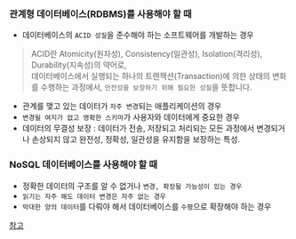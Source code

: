 ### 관계형 데이터베이스(RDBMS)를 사용해야 할 때

- 데이터베이스의 `ACID 성질`을 준수해야 하는 소프트웨어를 개발하는 경우

> ACID란 Atomicity(원자성), Consistency(일관성), Isolation(격리성), Durability(지속성)의 약어로,<br>
> 데이터베이스에서 실행되는 하나의 트랜잭션(Transaction)에 의한 상태의 변화를 수행하는 과정에서, `안전성을 보장하기 위해 필요한 성질`을 뜻합니다.

- 관계를 맺고 있는 데이터가 `자주 변경`되는 애플리케이션의 경우
- `변경될 여지가 없고 명확한 스키마`가 사용자와 데이터에게 중요한 경우
- 데이터의 무결성 보장 : 데이터가 전송, 저장되고 처리되는 모든 과정에서 변경되거나 손상되지 않고 완전성, 정확성, 일관성을 유지함을 보장하는 특성.

### NoSQL 데이터베이스를 사용해야 할 때

- 정확한 데이터의 구조를 알 수 없거나 `변경, 확장될 가능성이 있는 경우`
- `읽기는 자주 해도 데이터 변경은 자주 없는 경우`
- `막대한 양의 데이터`를 다뤄야 해서 데이터베이스를 `수평`으로 확장해야 하는 경우

[참고](https://www.whatap.io/ko/blog/173/)

